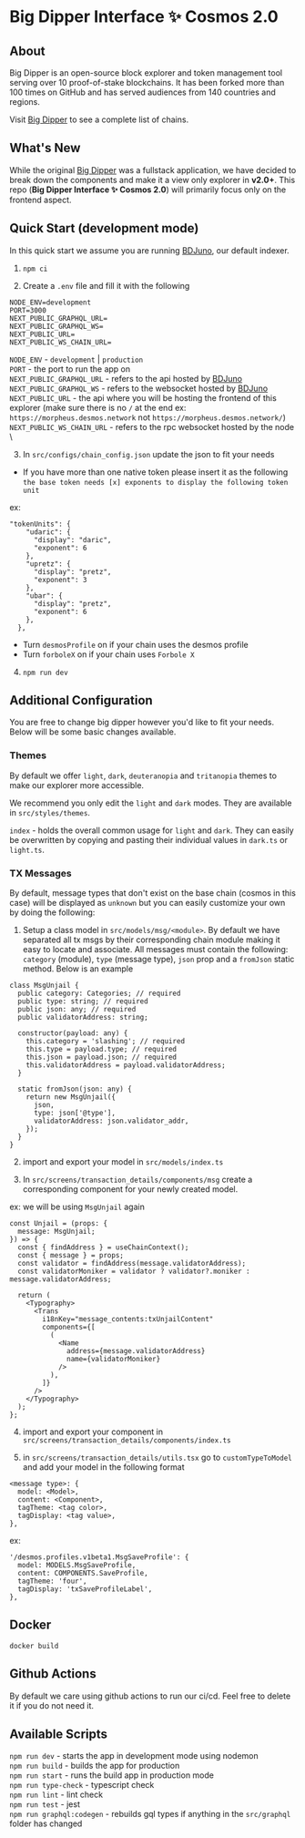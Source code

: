 # Big Dipper Interface ✨ Cosmos 2.0

## About
Big Dipper is an open-source block explorer and token management tool serving over 10 proof-of-stake blockchains. It has been forked more than 100 times on GitHub and has served audiences from 140 countries and regions.

Visit [Big Dipper](https://bigdipper.live/) to see a complete list of chains.

## What's New
While the original [Big Dipper](https://github.com/forbole/big-dipper) was a fullstack application, we have decided to break down the components and make it a view only explorer in **v2.0+**. This repo (**Big Dipper Interface ✨ Cosmos 2.0**) will primarily focus only on the frontend aspect.

## Quick Start (development mode)
In this quick start we assume you are running [BDJuno](https://github.com/forbole/bdjuno), our default indexer.

1) `npm ci`

2) Create a `.env` file and fill it with the following

```
NODE_ENV=development
PORT=3000
NEXT_PUBLIC_GRAPHQL_URL=
NEXT_PUBLIC_GRAPHQL_WS=
NEXT_PUBLIC_URL=
NEXT_PUBLIC_WS_CHAIN_URL=
```

`NODE_ENV` - `development` | `production` \
`PORT` - the port to run the app on \
`NEXT_PUBLIC_GRAPHQL_URL` - refers to the api hosted by [BDJuno](https://github.com/forbole/bdjuno) \
`NEXT_PUBLIC_GRAPHQL_WS` - refers to the websocket hosted by [BDJuno](https://github.com/forbole/bdjuno) \
`NEXT_PUBLIC_URL` - the api where you will be hosting the frontend of this explorer (make sure there is no `/` at the end ex: `https://morpheus.desmos.network` not `https://morpheus.desmos.network/`) \
`NEXT_PUBLIC_WS_CHAIN_URL` - refers to the rpc websocket hosted by the node \

3) In `src/configs/chain_config.json` update the json to fit your needs

- If you have more than one native token please insert it as the following `the base token needs [x] exponents to display the following token unit`

ex:
```
"tokenUnits": {
    "udaric": {
      "display": "daric",
      "exponent": 6
    },
    "upretz": {
      "display": "pretz",
      "exponent": 3
    },
    "ubar": {
      "display": "pretz",
      "exponent": 6
    },
  },
```

- Turn `desmosProfile` on if your chain uses the desmos profile
- Turn `forboleX` on if your chain uses `Forbole X`

4) `npm run dev`

## Additional Configuration
You are free to change big dipper however you'd like to fit your needs. Below will be some basic changes available.

### Themes
By default we offer `light`, `dark`, `deuteranopia` and `tritanopia` themes to make our explorer more accessible.

We recommend you only edit the `light` and `dark` modes. They are available in `src/styles/themes`.

`index` - holds the overall common usage for `light` and `dark`. They can easily be overwritten by copying and pasting their individual values in `dark.ts` or `light.ts`.

### TX Messages
By default, message types that don't exist on the base chain (cosmos in this case) will be displayed as `unknown` but you can easily customize your own by doing the following:

1) Setup a class model in `src/models/msg/<module>`. By default we have separated all tx msgs by their corresponding chain module making it easy to locate and associate. All messages must contain the following: `category` (module), `type` (message type), `json` prop and a `fromJson` static method. Below is an example

```
class MsgUnjail {
  public category: Categories; // required
  public type: string; // required
  public json: any; // required
  public validatorAddress: string;

  constructor(payload: any) {
    this.category = 'slashing'; // required
    this.type = payload.type; // required
    this.json = payload.json; // required
    this.validatorAddress = payload.validatorAddress;
  }

  static fromJson(json: any) {
    return new MsgUnjail({
      json,
      type: json['@type'],
      validatorAddress: json.validator_addr,
    });
  }
}
```

2. import and export your model in `src/models/index.ts`

3. In `src/screens/transaction_details/components/msg` create a corresponding component for your newly created model.

ex: we will be using `MsgUnjail` again

```
const Unjail = (props: {
  message: MsgUnjail;
}) => {
  const { findAddress } = useChainContext();
  const { message } = props;
  const validator = findAddress(message.validatorAddress);
  const validatorMoniker = validator ? validator?.moniker : message.validatorAddress;

  return (
    <Typography>
      <Trans
        i18nKey="message_contents:txUnjailContent"
        components={[
          (
            <Name
              address={message.validatorAddress}
              name={validatorMoniker}
            />
          ),
        ]}
      />
    </Typography>
  );
};
```

4. import and export your component in `src/screens/transaction_details/components/index.ts`

5. in `src/screens/transaction_details/utils.tsx` go to `customTypeToModel` and add your model in the following format

```
<message type>: {
  model: <Model>,
  content: <Component>,
  tagTheme: <tag color>,
  tagDisplay: <tag value>,
},
```

ex:
```
'/desmos.profiles.v1beta1.MsgSaveProfile': {
  model: MODELS.MsgSaveProfile,
  content: COMPONENTS.SaveProfile,
  tagTheme: 'four',
  tagDisplay: 'txSaveProfileLabel',
},
```

## Docker
`docker build`

## Github Actions
By default we care using github actions to run our ci/cd. Feel free to delete it if you do not need it.

## Available Scripts

`npm run dev` - starts the app in development mode using nodemon \
`npm run build` - builds the app for production \
`npm run start` - runs the build app in production mode \
`npm run type-check` - typescript check \
`npm run lint` - lint check \
`npm run test` - jest \
`npm run graphql:codegen` - rebuilds gql types if anything in the `src/graphql` folder has changed

